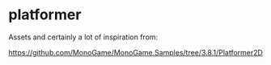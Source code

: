 # platformer

Assets and certainly a lot of inspiration from:

https://github.com/MonoGame/MonoGame.Samples/tree/3.8.1/Platformer2D